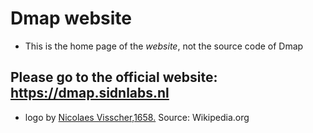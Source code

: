 # Dmap website

  * This is the home page of the *website*, not the source code of Dmap
## Please go to the official website: https://dmap.sidnlabs.nl


  * logo by [Nicolaes Visscher,1658.](https://en.wikipedia.org/wiki/File:Orbis_Terrarum_Nova_et_Accuratissima_Tabula_by_Nicolaes_Visscher,_1658.jpg) Source: Wikipedia.org